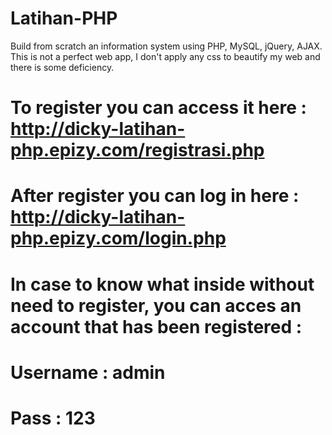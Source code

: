 # Latihan-PHP
Build from scratch an information system using PHP, MySQL, jQuery, AJAX. This is not a perfect web app, I don't apply any css to beautify my web and there is some deficiency.
# To register you can access it here : http://dicky-latihan-php.epizy.com/registrasi.php
# After register you can log in here : http://dicky-latihan-php.epizy.com/login.php
# In case to know what inside without need to register, you can acces an account that has been registered :
# Username : admin
# Pass : 123
